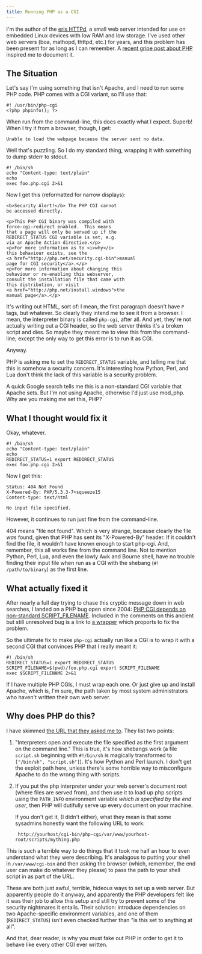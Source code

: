 ```yaml
---
title: Running PHP as a CGI
---
```


I'm the author of the
[eris HTTPd](http://woozle.org/~neale/src/eris.html),
a small web server intended for use on embedded Linux devices with low RAM and low storage.
I've used other web servers (boa, mathopd, thttpd, etc.) for years,
and this problem has been present for as long as I can remember.
A [recent gripe post about PHP](http://me.veekun.com/blog/2012/04/09/php-a-fractal-of-bad-design/)
inspired me to document it.

The Situation
-------------

Let's say I'm using something that isn't Apache,
and I need to run some PHP code.
PHP comes with a CGI variant,
so I'll use that:

    #! /usr/bin/php-cgi
    <?php phpinfo(); ?>

When run from the command-line, this does exactly what I expect.
Superb!
When I try it from a browser, though, I get:

    Unable to load the webpage because the server sent no data.

Well that's puzzling.
So I do my standard thing,
wrapping it with something to dump stderr to stdout.

    #! /bin/sh
    echo "Content-type: text/plain"
    echo
    exec foo.php.cgi 2>&1

Now I get this (reformatted for narrow displays):

    <b>Security Alert!</b> The PHP CGI cannot
    be accessed directly.

    <p>This PHP CGI binary was compiled with
    force-cgi-redirect enabled.  This means
    that a page will only be served up if the
    REDIRECT_STATUS CGI variable is set, e.g.
    via an Apache Action directive.</p>
    <p>For more information as to <i>why</i>
    this behaviour exists, see the
    <a href="http://php.net/security.cgi-bin">manual
    page for CGI security</a>.</p>
    <p>For more information about changing this
    behaviour or re-enabling this webserver,
    consult the installation file that came with
    this distribution, or visit 
    <a href="http://php.net/install.windows">the
    manual page</a>.</p>

It's writing out HTML, sort of: I mean, the first paragraph doesn't have `P` tags, but whatever.
So clearly they intend me to see it from a browser.
I mean, the interpreter binary is called `php-cgi`, after all.
And yet, they're not actually writing out a CGI header,
so the web server thinks it's a broken script and dies.
So maybe they meant me to view this from the command-line;
except the only way to get this error is to run it as CGI.

Anyway.

PHP is asking me to set the `REDIRECT_STATUS` variable,
and telling me that this is somehow a security concern.
It's interesting how Python, Perl, and Lua don't think the lack of this variable is a security problem.

A quick Google search tells me this is a non-standard CGI variable that Apache sets.
But I'm not using Apache, otherwise I'd just use mod_php.
Why are you making me set this, PHP?

What I thought would fix it
---------------------------

Okay, whatever.

    #! /bin/sh
    echo "Content-type: text/plain"
    echo
    REDIRECT_STATUS=1 export REDIRECT_STATUS
    exec foo.php.cgi 2>&1

Now I get this:

    Status: 404 Not Found
    X-Powered-By: PHP/5.3.3-7+squeeze15
    Content-type: text/html

    No input file specified.

However, it continues to run just fine from the command-line.

404 means "file not found".
Which is very strange, because clearly the file *was* found,
given that PHP has sent its "X-Powered-By" header.
If it couldn't find the file, it wouldn't have known enough to start php-cgi.
And, remember, this all works fine from the command line.
Not to mention Python, Perl, Lua, and even the lowly Awk and Bourne shell,
have no trouble finding their input file when run as a CGI with the shebang (`#! /path/to/binary`)
as the first line.

What actually fixed it
----------------------

After nearly a full day trying to chase this cryptic message down in web searches,
I landed on a PHP bug open since 2004:
[PHP CGI depends on non-standard SCRIPT_FILENAME](https://bugs.php.net/bug.php?id=28227).
Included in the comments on this ancient but still unresolved bug is a link to
[a wrapper](http://pastebin.ca/1296199)
which proports to fix the problem.

So the ultimate fix to make `php-cgi` actually run like a CGI is to wrap it
with a second CGI that convinces PHP that I really meant it:

    #! /bin/sh
    REDIRECT_STATUS=1 export REDIRECT_STATUS
    SCRIPT_FILENAME=$(pwd)/foo.php.cgi export SCRIPT_FILENAME
    exec $SCRIPT_FILENAME 2>&1

If I have multiple PHP CGIs,
I must wrap each one.
Or just give up and install Apache,
which is, I'm sure,
the path taken by most system administrators who haven't written their own web server.

Why does PHP do this?
---------------------

I have skimmed [the URL that they asked me to](http://us3.php.net/manual/en/security.cgi-bin.attacks.php).
They list two points:

1. "Interpreters open and execute the file specified as the first argument on the command line." This is true, it's how shebangs work (a file `script.sh` beginning with `#!/bin/sh` is magically transformed to `["/bin/sh", "script.sh"]`). It's how Python and Perl launch. I don't get the exploit path here, unless there's some horrible way to misconfigure Apache to do the wrong thing with scripts.

2. If you put the php interpreter under your web server's document root (where files are served from), and then use it to load up php scripts using the `PATH_INFO` environment variable *which is specified by the end user*, then PHP will dutifully serve up every document on your machine.

   If you don't get it, (I didn't either), what they mean is that
   some sysadmins honestly want the following URL to work:

        http://yourhost/cgi-bin/php-cgi/var/www/yourhost-root/scripts/mything.php

  This is such a terrible way to do things that it took me half an hour to even understand what they were describing. It's analagous to putting your shell in `/var/www/cgi-bin` and then asking the browser (which, remember, the end user can make do whatever they please) to pass the path to your shell script in as part of the URL.


These are both just awful, terrible,
hideous ways to set up a web server.
But apparently people do it anyway,
and apparently the PHP developers felt like it was their job
to allow this setup and still try to prevent
some of the security nightmares it entails.
Their solution: introduce dependencies on two Apache-specific
environment variables,
and one of them (`REDIRECT_STATUS`)
isn't even checked further than "is this set to anything at all".

And that, dear reader, is why you must fake out PHP
in order to get it to behave like every other CGI ever written.

